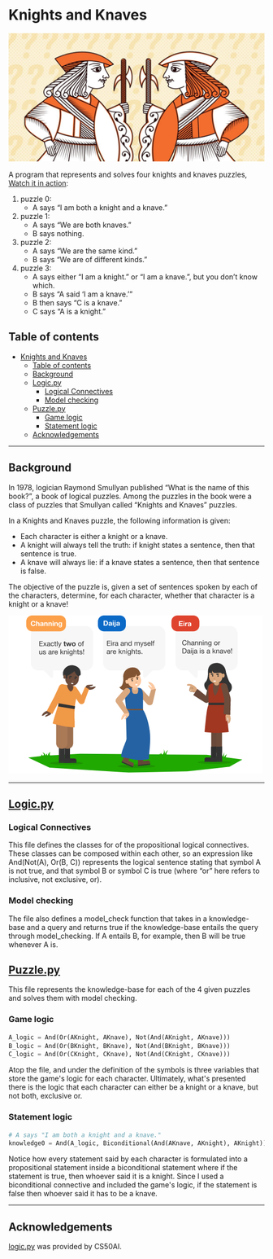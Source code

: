 # Knights and Knaves

![Knights and Knaves](../../../Snippets/Python/AI/knightsandknave/Knights%20and%20Knaves.png)

A program that represents and solves four knights and knaves puzzles, [Watch it in action](https://youtu.be/W2CIwfBTtzc):

1. puzzle 0:
   - A says “I am both a knight and a knave.”
2. puzzle 1:
   - A says “We are both knaves.”
   - B says nothing.
3. puzzle 2:
   - A says “We are the same kind.”
   - B says “We are of different kinds.”
4. puzzle 3:
   - A says either “I am a knight.” or “I am a knave.”, but you don’t know which.
   - B says “A said ‘I am a knave.’”
   - B then says “C is a knave.”
   - C says “A is a knight.”

## Table of contents

- [Knights and Knaves](#knights-and-knaves)
  - [Table of contents](#table-of-contents)
  - [Background](#background)
  - [Logic.py](#logicpy)
    - [Logical Connectives](#logical-connectives)
    - [Model checking](#model-checking)
  - [Puzzle.py](#puzzlepy)
    - [Game logic](#game-logic)
    - [Statement logic](#statement-logic)
  - [Acknowledgements](#acknowledgements)

---

## Background

In 1978, logician Raymond Smullyan published “What is the name of this book?”, a book of logical puzzles. Among the puzzles in the book were a class of puzzles that Smullyan called “Knights and Knaves” puzzles.

In a Knights and Knaves puzzle, the following information is given:

- Each character is either a knight or a knave.
- A knight will always tell the truth: if knight states a sentence, then that sentence is true.
- A knave will always lie: if a knave states a sentence, then that sentence is false.

The objective of the puzzle is, given a set of sentences spoken by each of the characters, determine, for each character, whether that character is a knight or a knave!

![Knights and Knaves example](../../../Snippets/Python/AI/knightsandknave/Knights%20and%20Knaves%20example.png)

---

## [Logic.py](logic.py)

### Logical Connectives

This file defines the classes for of the propositional logical connectives. These classes can be composed within each other, so an expression like And(Not(A), Or(B, C)) represents the logical sentence stating that symbol A is not true, and that symbol B or symbol C is true (where “or” here refers to inclusive, not exclusive, or).

### Model checking

The file also defines a model_check function that takes in a knowledge-base and a query and returns true if the knowledge-base entails the query through model_checking. If A entails B, for example, then B will be true whenever A is.

## [Puzzle.py](puzzle.py)

This file represents the knowledge-base for each of the 4 given puzzles and solves them with model checking.

### Game logic

```python
A_logic = And(Or(AKnight, AKnave), Not(And(AKnight, AKnave)))
B_logic = And(Or(BKnight, BKnave), Not(And(BKnight, BKnave)))
C_logic = And(Or(CKnight, CKnave), Not(And(CKnight, CKnave)))
```

Atop the file, and under the definition of the symbols is three variables that store the game's logic for each character. Ultimately, what's presented there is the logic that each character can either be a knight or a knave, but not both, exclusive or.

### Statement logic

```python
# A says "I am both a knight and a knave."
knowledge0 = And(A_logic, Biconditional(And(AKnave, AKnight), AKnight))
```

Notice how every statement said by each character is formulated into a propositional statement inside a biconditional statement where if the statement is true, then whoever said it is a knight. Since I used a biconditional connective and included the game's logic, if the statement is false then whoever said it has to be a knave.

---

## Acknowledgements

[logic.py](logic.py) was provided by CS50AI.
